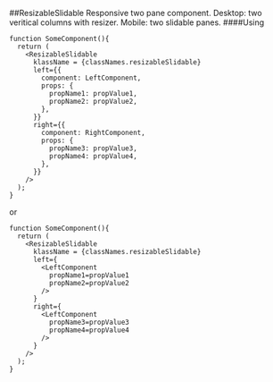 ##ResizableSlidable
Responsive two pane component.
Desktop: two veritical columns with resizer.
Mobile: two slidable panes.
####Using
```
function SomeComponent(){
  return (
    <ResizableSlidable
      klassName = {classNames.resizableSlidable}
      left={{
        component: LeftComponent,
        props: {
          propName1: propValue1,
          propName2: propValue2,
        },
      }}
      right={{
        component: RightComponent,
        props: {
          propName3: propValue3,
          propName4: propValue4,
        },
      }}
    />
  );
}
```
or
```
function SomeComponent(){
  return (
    <ResizableSlidable
      klassName = {classNames.resizableSlidable}
      left={
        <LeftComponent
          propName1=propValue1
          propName2=propValue2
        />
      }
      right={
        <LeftComponent
          propName3=propValue3
          propName4=propValue4
        />
      }
    />
  );
}
```
